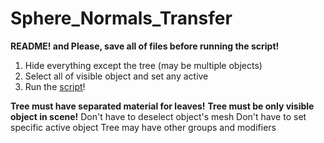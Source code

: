 # Sphere_Normals_Transfer
**README! and Please, save all of files before running the script!**

1. Hide everything except the tree (may be multiple objects)
2. Select all of visible object and set any active
3. Run the [script]((https://github.com/iamNikitaBelous/Sphere_Normals_Transfer/blob/main/Sphere_Normals_Transfer.py))!

**Tree must have separated material for leaves!**
**Tree must be only visible object in scene!**
Don't have to deselect object's mesh
Don't have to set specific active object
Tree may have other groups and modifiers
